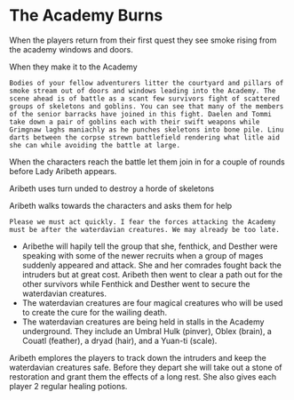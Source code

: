 # The Academy Burns

When the players return from their first quest they see smoke rising from the academy windows and doors.

When they make it to the Academy

```
Bodies of your fellow adventurers litter the courtyard and pillars of smoke stream out of doors and windows leading into the Academy. The scene ahead is of battle as a scant few survivors fight of scattered groups of skeletons and goblins. You can see that many of the members of the senior barracks have joined in this fight. Daelen and Tommi take down a pair of goblins each with their swift weapons while Grimgnaw laghs maniachly as he punches skeletons into bone pile. Linu darts between the corpse strewn battlefield rendering what litle aid she can while avoiding the battle at large. 
```

When the characters reach the battle let them join in for a couple of rounds before Lady Aribeth appears.

Aribeth uses turn unded to destroy a horde of skeletons

Aribeth walks towards the characters and asks them for help

```
Please we must act quickly. I fear the forces attacking the Academy must be after the waterdavian creatures. We may already be too late.
```

- Aribethe will hapily tell the group that she, fenthick, and Desther were speaking with some of the newer recruits when a group of mages suddenly appeared and attack. She and her comrades fought back the intruders but at great cost. Aribeth then went to clear a path out for the other survivors while Fenthick and Desther went to secure the waterdavian creatures.
- The waterdavian creatures are four magical creatures who will  be used to create the cure for the wailing death.
- The waterdavian creatures are being held in stalls in the Academy underground. They include an Umbral Hulk (pinver),  Oblex (brain), a Couatl (feather), a dryad (hair), and a Yuan-ti (scale).

Aribeth emplores the players to track down the intruders and keep the waterdavian creatures safe. Before they depart she will take out a stone of restoration and grant them the effects of a long rest. She also gives each player 2 regular healing potions.
